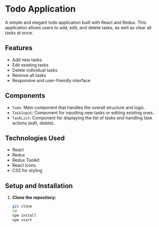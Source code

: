 # Todo Application

A simple and elegant todo application built with React and Redux. This application allows users to add, edit, and delete tasks, as well as clear all tasks at once. 

## Features

- Add new tasks
- Edit existing tasks
- Delete individual tasks
- Remove all tasks
- Responsive and user-friendly interface

## Components

- `Todo`: Main component that handles the overall structure and logic.
- `TaskInput`: Component for inputting new tasks or editing existing ones.
- `TaskList`: Component for displaying the list of tasks and handling task actions (edit, delete).

## Technologies Used

- React
- Redux
- Redux Toolkit
- React Icons
- CSS for styling

## Setup and Installation

1. **Clone the repository:**

   ```bash
   git clone 
   cd 
   npm install
   npm start
